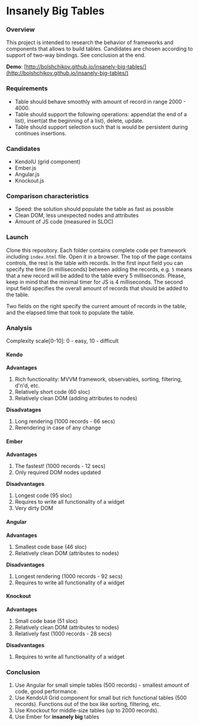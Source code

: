 # Insanely Big Tables

### Overview
This project is intended to research the behavior of frameworks and components that allows to build tables.
Candidates are chosen according to support of two-way bindings.
See conclusion at the end.

**Demo**: [http://bolshchikov.github.io/insanely-big-tables/](http://bolshchikov.github.io/insanely-big-tables/)

### Requirements
- Table should behave smoothly with amount of record in range 2000 - 4000. 
- Table should support the following operations: append(at the end of a list), insert(at the beginning of a list), delete, update.
- Table should support selection such that is would be persistent during continues insertions.

### Candidates
- KendoIU (grid component)
- Ember.js
- Angular.js
- Knockout.js

### Comparison characteristics
 - Speed: the solution should populate the table as fast as possible
 - Clean DOM, less unexpected nodes and attributes
 - Amount of JS code (measured in SLOC)


### Launch
Clone this repository. Each folder contains complete code per framework including `index.html` file. Open it in a browser.
The top of the page contains controls, the rest is the table with records. In the first input field you can specify the
time (in milliseconds) between adding the records, e.g. `5` means that a new record will be added to the table every
5 milliseconds. Please, keep in mind that the minimal timer for JS is 4 milliseconds. The second input field specifies the
overall amount of records that should be added to the table.

Two fields on the right specify the current amount of records in the table, and the elapsed time that took to populate the table.

### Analysis

Complexity scale[0-10]: 0 - easy, 10 - difficult

#### Kendo
**Advantages**

1. Rich functionality: MVVM framework, observables, sorting, filtering, d'n'd, etc.
2. Relatively short code (60 sloc)
3. Relatively clean DOM (adding attributes to nodes)

**Disadvatages**

1. Long rendering (1000 records - 66 secs)
2. Rerendering in case of any change

#### Ember
**Advantages**

1. The fastest! (1000 records - 12 secs)
2. Only required DOM nodes updated

**Disadvantages**

1. Longest code (95 sloc)
2. Requires to write all functionality of a widget
3. Very dirty DOM

#### Angular
**Advantages**

1. Smallest code base (46 sloc)
2. Relatively clean DOM (attributes to nodes)

**Disadvantages**

1. Longest rendering (1000 records - 92 secs)
2. Requires to write all functionality of a widget

#### Knockout
**Advantages**

1. Small code base (51 sloc)
2. Relatively clean DOM (attributes to nodes)
3. Relatively fast (1000 records - 28 secs)

**Disadvantages**

1. Requires to write all functionality of a widget

### Conclusion
1. Use Angular for small simple tables (500 records) - smallest amount of code, good performance.
2. Use KendoUI Grid component for small but rich functional tables (500 records). Functions out of the box like sorting, filtering, etc.
3. Use Knockout for middle-size tables (up to 2000 records).
4. Use Ember for **insanely big** tables